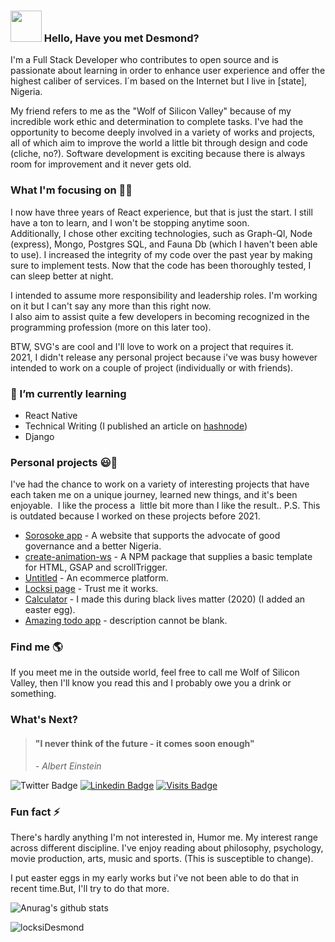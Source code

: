 ### <img src="https://media.giphy.com/media/hvRJCLFzcasrR4ia7z/giphy.gif" width="50"> Hello, Have you met Desmond?

I'm a Full Stack Developer who contributes to open source and is passionate about learning in order to enhance user experience and offer the highest caliber of services. I´m based on the Internet but I live in [state], Nigeria. 

My friend refers to me as the "Wolf of Silicon Valley" because of my incredible work ethic and determination to complete tasks. I've had the opportunity to become deeply involved in a variety of works and projects, all of which aim to improve the world a little bit through design and code (cliche, no?). Software development is exciting because there is always room for improvement and it never gets old.

### What I'm focusing on 👨‍💻

I now have three years of React experience, but that is just the start. I still have a ton to learn, and I won't be stopping anytime soon. <br /> 
Additionally, I chose other exciting technologies, such as Graph-Ql, Node (express), Mongo, Postgres SQL, and Fauna Db (which I haven't been able to use). 
I increased the integrity of my code over the past year by making sure to implement tests. Now that the code has been thoroughly tested, I can sleep better at night.

I intended to assume more responsibility and leadership roles. I'm working on it but I can't say any more than this right now. <br/> 
I also aim to assist quite a few developers in becoming recognized in the programming profession (more on this later too). <br/>

BTW, SVG's are cool and I'll love to work on a project that requires it.<br/>
2021, I didn't release any personal project because i've was busy however intended to work on a couple of project (individually or with friends).

### 🌱 I’m currently learning 
- React Native
- Technical Writing (I published an article on [hashnode](http://locksi.hashnode.dev/))
- Django


### Personal projects 😃🧾 

I've had the chance to work on a variety of interesting projects that have each taken me on a unique journey, learned new things, and it's been enjoyable.  I like the process a  little bit more than I like the result..  P.S. This is outdated because I worked on these projects before 2021.
- [Sorosoke app](https://sorosoke.netlify.app/) - A website that supports the advocate of good governance and a better Nigeria.
- [create-animation-ws](https://www.npmjs.com/package/create-animation-ws) - A NPM package that supplies a basic template for HTML, GSAP and scrollTrigger.
- [Untitled](http://feguber.vercel.app/) - An ecommerce platform.
- [Locksi page](https://github.com/locksiDesmond/google-pages) - Trust me it works.
- [Calculator](https://locksidesmond.github.io/calculator/) - I made this during black lives matter (2020) (I added an easter egg).
- [Amazing todo app](https://todo-lemon.vercel.app/) - description cannot be blank.


### Find me  🌎
If you meet me in the outside world, feel free to call me Wolf of Silicon Valley, then I'll know you read this and I probably owe you a drink or something.<br/>

### What's Next? 

> #### "I never think of the future - it comes soon enough"
>
> *- Albert Einstein*


![Twitter Badge](https://img.shields.io/twitter/follow/locksi_Desmond?style=social)
[![Linkedin Badge](https://img.shields.io/badge/-LinkedIn-blue?style=flat-square&logo=Linkedin&logoColor=white&link=https://www.linkedin.com/in/desmond-adenola-0a901a199//)](https://www.linkedin.com/in/desmond-adenola-0a901a199/)
[![Visits Badge](https://badges.pufler.dev/visits/locksiDesmond/locksiDesmond)](https://badges.pufler.dev)

### Fun fact ⚡

There's hardly anything I'm not interested in, Humor me. My interest range across different discipline. I've enjoy reading about philosophy, psychology, movie production, arts, music and sports. (This is susceptible to change).

I put easter eggs in my early works but i've not been able to do that in recent time.But, I'll try to do that more.


![Anurag's github stats](https://github-readme-stats.vercel.app/api?username=locksiDesmond&count_private=true&show_icons=true&theme=radical)
<p><img align="center" src="https://github-readme-streak-stats.herokuapp.com/?user=locksiDesmond&" alt="locksiDesmond" /></p>


<!--
**locksiDesmond/locksiDesmond** is a ✨ _special_ ✨ repository because its `README.md` (this file) appears on your GitHub profile.

Here are some ideas to get you started:

- 🔭 I’m currently working on ...
- 🌱 I’m currently learning ...
- 👯 I’m looking to collaborate on ...
- 🤔 I’m looking for help with ...
- 💬 Ask me about ...
- 📫 How to reach me: ...
- 😄 Pronouns: ...
- ⚡ Fun fact: ...
-->
